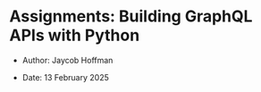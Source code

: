 # Assignments: Building GraphQL APIs with Python

- Author: Jaycob Hoffman

- Date: 13 February 2025